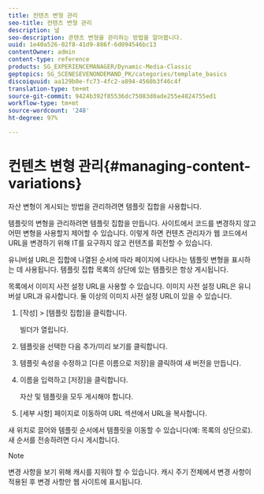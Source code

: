 ```yaml
---
title: 컨텐츠 변형 관리
seo-title: 컨텐츠 변형 관리
description: 널
seo-description: 콘텐츠 변형을 관리하는 방법을 알아봅니다.
uuid: 1e40a526-02f8-41d9-886f-6d094546bc13
contentOwner: admin
content-type: reference
products: SG_EXPERIENCEMANAGER/Dynamic-Media-Classic
geptopics: SG_SCENESEVENONDEMAND_PK/categories/template_basics
discoiquuid: aa129b0e-fc73-4fc2-a894-4560b3f46c4f
translation-type: tm+mt
source-git-commit: 9424b392f85536dc75083d0ade255e4824755ed1
workflow-type: tm+mt
source-wordcount: '248'
ht-degree: 97%

---
```



# 컨텐츠 변형 관리{#managing-content-variations}

자산 변형이 게시되는 방법을 관리하려면 템플릿 집합을 사용합니다.

템플릿의 변형을 관리하려면 템플릿 집합을 만듭니다. 사이트에서 코드를 변경하지 않고 어떤 변형을 사용할지 제어할 수 있습니다. 이렇게 하면 컨텐츠 관리자가 웹 코드에서 URL을 변경하기 위해 IT를 요구하지 않고 컨텐츠를 회전할 수 있습니다.

유니버설 URL은 집합에 나열된 순서에 따라 페이지에 나타나는 템플릿 변형을 표시하는 데 사용됩니다. 템플릿 집합 목록의 상단에 있는 템플릿은 항상 게시됩니다.

목록에서 이미지 사전 설정 URL을 사용할 수 있습니다. 이미지 사전 설정 URL은 유니버설 URL과 유사합니다. 둘 이상의 이미지 사전 설정 URL이 있을 수 있습니다.

1. [작성] > [템플릿 집합]을 클릭합니다.

   빌더가 열립니다.

1. 템플릿을 선택한 다음 추가/미리 보기를 클릭합니다.
1. 템플릿 속성을 수정하고 [다른 이름으로 저장]을 클릭하여 새 버전을 만듭니다.
1. 이름을 입력하고 [저장]을 클릭합니다.

   자산 및 템플릿을 모두 게시해야 합니다.

1. [세부 사항] 페이지로 이동하여 URL 섹션에서 URL을 복사합니다.

새 위치로 끌어와 템플릿 순서에서 템플릿을 이동할 수 있습니다(예: 목록의 상단으로). 새 순서를 전송하려면 다시 게시합니다.

>[!NOTE]
>
>변경 사항을 보기 위해 캐시를 지워야 할 수 있습니다. 캐시 주기 전체에서 변경 사항이 적용된 후 변경 사항만 웹 사이트에 표시됩니다.

